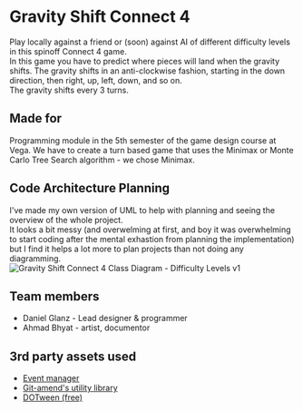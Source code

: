 # Gravity Shift Connect 4
Play locally against a friend or (soon) against AI of different difficulty levels in this spinoff Connect 4 game.\
In this game you have to predict where pieces will land when the gravity shifts. The gravity shifts in an anti-clockwise fashion, starting in the down direction, then right, up, left, down, and so on.\
The gravity shifts every 3 turns.

## Made for
Programming module in the 5th semester of the game design course at Vega. We have to create a turn based game that uses the Minimax or Monte Carlo Tree Search algorithm - we chose Minimax.

## Code Architecture Planning
I've made my own version of UML to help with planning and seeing the overview of the whole project.\
It looks a bit messy (and overwelming at first, and boy it was overwhelming to start coding after the mental exhastion from planning the implementation)\
but I find it helps a lot more to plan projects than not doing any diagramming.\
![Gravity Shift Connect 4 Class Diagram - Difficulty Levels v1](https://github.com/DannyGGX/GADE-7321-Turn-Based-AI/assets/110393741/730f59cd-5198-4972-ac05-91f1b7bbfa60)

## Team members
* Daniel Glanz - Lead designer & programmer
* Ahmad Bhyat - artist, documentor

## 3rd party assets used
* [Event manager](https://www.youtube.com/watch?v=RPhTEJw6KbI&t=254s)
* [Git-amend's utility library](https://github.com/adammyhre/Unity-Utils)
* [DOTween (free)](https://assetstore.unity.com/packages/tools/animation/dotween-hotween-v2-27676)
